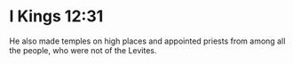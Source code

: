 # I Kings 12:31

He also made temples on high places and appointed priests from among all the people, who were not of the Levites.
